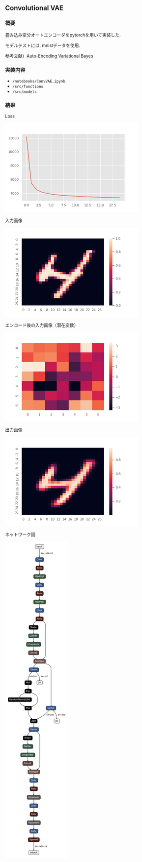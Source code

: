 ## Convolutional VAE

### 概要

畳み込み変分オートエンコーダをpytorchを用いて実装した.

モデルテストには, mnistデータを使用.

参考文献）[Auto-Encoding Variational Bayes](https://arxiv.org/abs/1312.6114)

### 実装内容

- `/notebooks/ConvVAE.ipynb`
- `/src/functions`
- `/src/models`

### 結果

Loss

![losses](./results/losses.png)

入力画像

![input](./results/input.png)

エンコード後の入力画像（潜在変数）

![input_encoded](./results/input_encoded.png)

出力画像

![output](./results/output.png)

ネットワーク図

![model](./model.png)